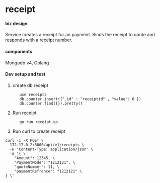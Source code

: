 # receipt

#### biz design

Service creates a receipt for an payment. Binds the receipt to qoute and responds with a receipt number.

#### components

Mongodb v4, Golang 

#### Dev setup and test

1. create db receipt 
    ```
       use receipts
       db.counter.insert({"_id" : "receiptid" , "value": 0 })
       db.counter.find({}).pretty()
    ```
2. Run receipt
   ```
      go run receipt.go 
   ```

3. Run curl to create receipt

```
curl -i -X POST \
  172.17.0.2:8000/api/v1/receipts \
  -H 'Content-Type: application/json' \
  -d '{ \             
    "Amount": 12345, \ 
    "PaymentMode": "1212121", \
    "quoteNumber": 11, \
    "paymentRefrence": "1212121" \
} \'
```
